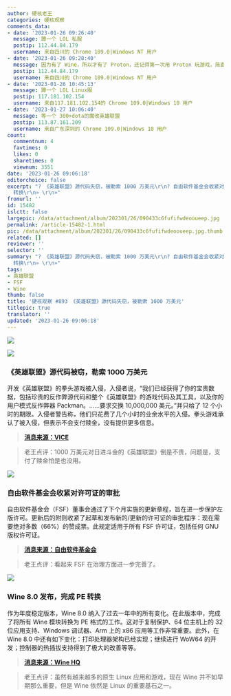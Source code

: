```yaml
---
author: 硬核老王
categories: 硬核观察
comments_data:
- date: '2023-01-26 09:26:40'
  message: 蹲一个 LOL 私服
  postip: 112.44.84.179
  username: 来自四川的 Chrome 109.0|Windows NT 用户
- date: '2023-01-26 09:28:40'
  message: 因为有了 Wine，所以才有了 Proton，还记得第一次用 Proton 玩游戏，简直惊艳炸了。
  postip: 112.44.84.179
  username: 来自四川的 Chrome 109.0|Windows NT 用户
- date: '2023-01-26 10:45:13'
  message: 蹲一个 LOL Linux服
  postip: 117.181.102.154
  username: 来自117.181.102.154的 Chrome 109.0|Windows 10 用户
- date: '2023-01-27 10:06:40'
  message: 等一个 300+dota的魔改英雄联盟
  postip: 113.87.161.209
  username: 来自广东深圳的 Chrome 109.0|Windows 10 用户
count:
  commentnum: 4
  favtimes: 0
  likes: 0
  sharetimes: 0
  viewnum: 3551
date: '2023-01-26 09:06:18'
editorchoice: false
excerpt: "? 《英雄联盟》源代码失窃，被勒索 1000 万美元\r\n? 自由软件基金会收紧对许可证的审批\r\n? Wine 8.0 发布，完成 PE
  转换\r\n» \r\n»"
fromurl: ''
id: 15482
islctt: false
largepic: /data/attachment/album/202301/26/090433c6fufifwdeooueep.jpg
permalink: /article-15482-1.html
pic: /data/attachment/album/202301/26/090433c6fufifwdeooueep.jpg.thumb.jpg
related: []
reviewer: ''
selector: ''
summary: "? 《英雄联盟》源代码失窃，被勒索 1000 万美元\r\n? 自由软件基金会收紧对许可证的审批\r\n? Wine 8.0 发布，完成 PE
  转换\r\n» \r\n»"
tags:
- 英雄联盟
- FSF
- Wine
thumb: false
title: '硬核观察 #893 《英雄联盟》源代码失窃，被勒索 1000 万美元'
titlepic: true
translator: ''
updated: '2023-01-26 09:06:18'
---
```


![](/data/attachment/album/202301/26/090433c6fufifwdeooueep.jpg)


![](/data/attachment/album/202301/26/090444lkfk88mpxrn0x9xk.jpg)


### 《英雄联盟》源代码被窃，勒索 1000 万美元


开发《英雄联盟》的拳头游戏被入侵，入侵者说，“我们已经获得了你的宝贵数据，包括珍贵的反作弊源代码和整个《英雄联盟》的游戏代码及其工具，以及你的用户模式反作弊器 Packman。……要求交换 10,000,000 美元。”并只给了 12 个小时的期限。入侵者警告称，他们只花费了几个小时的业余水平的入侵。拳头游戏承认了被入侵，但表示不会支付赎金，没有提供更多信息。



> 
> **[消息来源：VICE](https://www.vice.com/en/article/qjky8d/hackers-demand-dollar10m-from-riot-games-to-stop-leak-of-league-of-legends-source-code)**
> 
> 
> 



> 
> 老王点评：1000 万美元对日进斗金的《英雄联盟》倒是不贵，问题是，支付了赎金怕是也没用。
> 
> 
> 


![](/data/attachment/album/202301/26/090501z0ppizqqpyy5q4hj.jpg)


### 自由软件基金会收紧对许可证的审批


自由软件基金会（FSF）董事会通过了下个月实施的更新章程，旨在进一步保护左版许可。更新后的附则收紧了起草和发布新的/更新的许可证的审批程序：现在需要绝对多数（66%）的赞成票。此规定适用于所有 FSF 许可证，包括任何 GNU 版权许可证。



> 
> **[消息来源：自由软件基金会](https://www.fsf.org/news/fsf-board-adopts-updated-by-laws-to-protect-copyleft)**
> 
> 
> 



> 
> 老王点评：看起来 FSF 在治理方面进一步完善了。
> 
> 
> 


![](/data/attachment/album/202301/26/090516mjh6bb4i0f3zopto.jpg)


### Wine 8.0 发布，完成 PE 转换


作为年度稳定版本，Wine 8.0 纳入了过去一年中的所有变化。在此版本中，完成了将所有 Wine 模块转换为 PE 格式的工作。这对于复制保护、64 位主机上的 32 位应用支持、Windows 调试器、Arm 上的 x86 应用等工作非常重要。此外，在 Wine 8.0 中还有如下变化：打印处理器架构已经实现；继续进行 WoW64 的开发；控制器的热插拔支持得到了极大的改善等等。



> 
> **[消息来源：Wine HQ](https://www.winehq.org/news/2023012401)**
> 
> 
> 



> 
> 老王点评：虽然有越来越多的原生 Linux 应用和游戏，现在 Wine 并不如早期那么重要，但是 Wine 依然是 Linux 的重要基石之一。
> 
> 
>